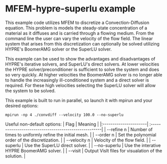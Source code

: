 # MFEM-hypre-superlu example

This example code utilizes MFEM to discretize a Convection-Diffusion equation.  This problem is 
models the steady-state concentration of a material as it diffuses and is carried through a flowing 
medium.  From the command line the user can vary the velocity of the flow field.  The linear system 
that arises from this discretization can optionally be solved utilizing HYPRE's
BoomerAMG solver or the SuperLU solver.

This example can be used to show the advantages and disadvantages of HYPRE's iterative solvers,
and SuperLU's direct solvers.  At lower velocities the HYPRE solver/preconditioner is 
sufficient to solve the system and does so very quickly.  At higher velocities the BoomerAMG solver
is no longer able to handle the increasingly ill-conditioned system and a direct solver is
required.  For these high velocities selecting the SuperLU solver will allow the system to 
be solved.

This example is built to run in parallel, so launch it with mpirun and your desired options:
```
mpirun -np 4 ./convdiff --velocity 100.0 --no-superlu
```

Useful non-default options:
|   Flag                | Meaning                                               |
|:----------------------| :-----------------------------------------------------|
| --refine n            | Number of times to uniformly refine the initial mesh. |
| --order n             | Set the polynomial order of the discretization.       |
| --velocity n          | Velocity of the flow field.                           |
| --superlu             | Use the SuperLU direct solver.                        |
| --no-superlu          | Use the interative HYPRE BoomerAMG solver.            |
| --visit               | Output VisIt files for visualation of the solution.   |
